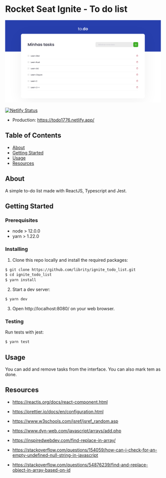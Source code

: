 # Rocket Seat Ignite - To do list

<p align="center">
  <img src=".github/todo_demo.png">
</p>

[![Netlify Status](https://api.netlify.com/api/v1/badges/2d7c2f84-60a5-4842-983f-7903a001648b/deploy-status)](https://app.netlify.com/sites/todo1776/deploys)

- Production: https://todo1776.netlify.app/

## Table of Contents

- [About](#about)
- [Getting Started](#getting_started)
- [Usage](#usage)
- [Resources](#resources)

## About <a name = "about"></a>

A simple to-do list made with ReactJS, Typescript and Jest.

## Getting Started <a name = "getting_started"></a>

### Prerequisites

- node > 12.0.0
- yarn > 1.22.0

### Installing

1. Clone this repo locally and install the required packages:

```bash
$ git clone https://github.com/librity/ignite_todo_list.git
$ cd ignite_todo_list
$ yarn install
```

2. Start a dev server:

```bash
$ yarn dev
```

3. Open http://localhost:8080/ on your web browser.

### Testing

Run tests with jest:

```bash
$ yarn test
```

## Usage <a name = "usage"></a>

You can add and remove tasks from the interface.
You can also mark tem as done.

## Resources <a name = "resources"></a>

- https://reactjs.org/docs/react-component.html
- https://prettier.io/docs/en/configuration.html

- https://www.w3schools.com/jsref/jsref_random.asp
- https://www.dyn-web.com/javascript/arrays/add.php
- https://inspiredwebdev.com/find-replace-in-array/

- https://stackoverflow.com/questions/154059/how-can-i-check-for-an-empty-undefined-null-string-in-javascript
- https://stackoverflow.com/questions/54876239/find-and-replace-object-in-array-based-on-id
